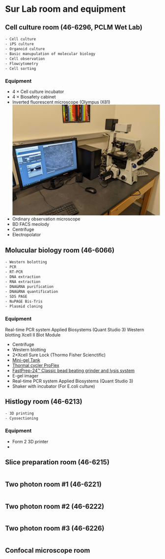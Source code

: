 # Sur Lab room and equipment

## Cell culture room (46-6296, PCLM Wet Lab)
```
- Cell culture
- iPS culture
- Organoid culture
- Basic manupulation of molecular biology
- Cell observation
- Flowcytometry
- Cell sorting
```
### Equipment

- 4 × Cell culture incubator
- 4 × Biosafety cabinet
- Inverted fluorescent microscope (Olympus IX81)
  ![](./picture/IX81.jpg)
- Ordinary observation microscope
- BD FACS meolody
- Centrifuge
- Electropolator


## Molucular biology room (46-6066)
```
- Western bolotting
- PCR
- RT-PCR
- DNA extraction
- RNA extraction
- DNA&RNA purification
- DNA&RNA quantification
- SDS PAGE
- NuPAGE Bis-Tris
- Plasmid cloning
```
### Equipment

Real-time PCR system Applied Biosystems (Quant Studio 3)
Western blotting Xcell II Blot Module

- Centrifuge
- Western blotting
- 2×Xcell Sure Lock (Thormo Fisher Scienctific)
- [Mini-gel Tank](https://www.thermofisher.com/order/catalog/product/A25977)
- [Thormal cycler ProFlex](https://www.thermofisher.com/us/en/home/life-science/pcr/thermal-cyclers-realtime-instruments/thermal-cyclers/proflex-pcr-system.html)
- [ FastPrep-24™ Classic bead beating grinder and lysis system](https://www.mpbio.com/us/fastprep-24-classic-instrument-1-each)
- E-gel imager
- Real-time PCR system Applied Biosystems (Quant Studio 3)
- Shaker with incubator (For E.coli culture)

## Histlogy room (46-6213)

```
- 3D printing
- Cyosectioning
```
### Equipment

- Form 2 3D printer
-  
## Slice preparation room (46-6215)

```

```

## Two photon room #1 (46-6221)
```bash

```
## Two photon room #2 (46-6222)
```bash

```
## Two photon room #3 (46-6226)
```bash

```
## Confocal microscope room #
```bash

```


